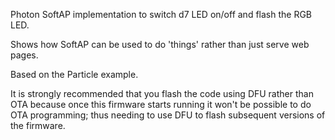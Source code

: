 Photon SoftAP implementation to switch d7 LED on/off and flash the RGB LED.

Shows how SoftAP can be used to do 'things' rather than just serve web pages.

Based on the Particle example.

It is strongly recommended that you flash the code using DFU rather than OTA because once this firmware starts running it won't be possible to do OTA programming; thus needing to use DFU to flash subsequent versions of the firmware.

